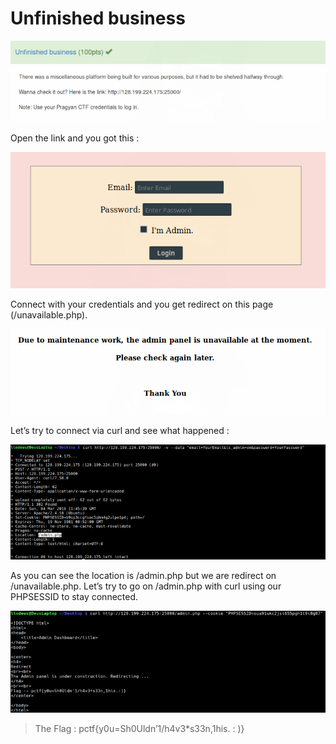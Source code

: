 # Unfinished business

![](./img/1.png#center)

Open the link and you got this :

![](./img/2.png#center)

Connect with your credentials and you get redirect on this page (/unavailable.php).

![](./img/3.png#center)

Let’s try to connect via curl and see what happened :


![](./img/4.png#center)

As you can see the location is /admin.php but we are redirect on /unavailable.php. Let’s try to go on /admin.php with curl using our PHPSESSID to stay connected.

![](./img/5.png#center)

> The Flag : pctf{y0u=Sh0Uldn’1/h4v3*s33n,1his. : )}